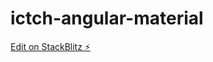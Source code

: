 # ictch-angular-material

[Edit on StackBlitz ⚡️](https://stackblitz.com/edit/ictch-angular-material)
